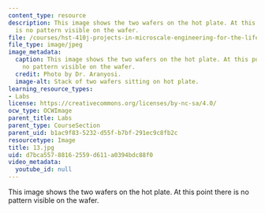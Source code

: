 ```yaml
---
content_type: resource
description: This image shows the two wafers on the hot plate. At this point there
  is no pattern visible on the wafer.
file: /courses/hst-410j-projects-in-microscale-engineering-for-the-life-sciences-spring-2007/d7bca55788162559d611a0394bdc88f0_13.jpg
file_type: image/jpeg
image_metadata:
  caption: This image shows the two wafers on the hot plate. At this point there is
    no pattern visible on the wafer.
  credit: Photo by Dr. Aranyosi.
  image-alt: Stack of two wafers sitting on hot plate.
learning_resource_types:
- Labs
license: https://creativecommons.org/licenses/by-nc-sa/4.0/
ocw_type: OCWImage
parent_title: Labs
parent_type: CourseSection
parent_uid: b1ac9f83-5232-d55f-b7bf-291ec9c8fb2c
resourcetype: Image
title: 13.jpg
uid: d7bca557-8816-2559-d611-a0394bdc88f0
video_metadata:
  youtube_id: null
---
```

This image shows the two wafers on the hot plate. At this point there is no pattern visible on the wafer.